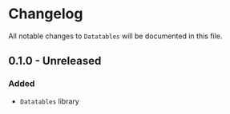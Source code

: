 # Changelog

All notable changes to `Datatables` will be documented in this file.

## 0.1.0 - Unreleased

### Added
- `Datatables` library